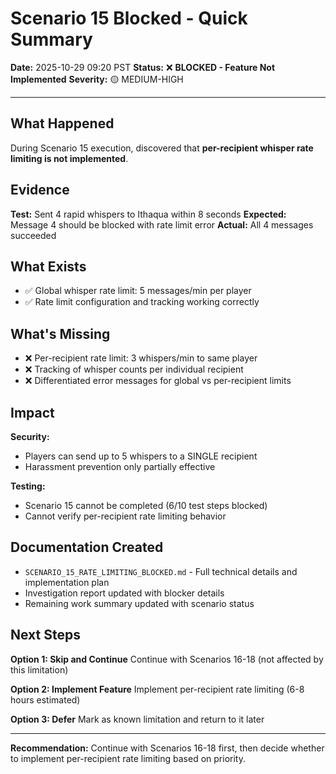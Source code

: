 # Scenario 15 Blocked - Quick Summary

**Date:** 2025-10-29 09:20 PST
**Status:** ❌ **BLOCKED - Feature Not Implemented**
**Severity:** 🟡 MEDIUM-HIGH

---

## What Happened

During Scenario 15 execution, discovered that **per-recipient whisper rate limiting is not implemented**.

## Evidence

**Test:** Sent 4 rapid whispers to Ithaqua within 8 seconds
**Expected:** Message 4 should be blocked with rate limit error
**Actual:** All 4 messages succeeded

## What Exists

- ✅ Global whisper rate limit: 5 messages/min per player
- ✅ Rate limit configuration and tracking working correctly

## What's Missing

- ❌ Per-recipient rate limit: 3 whispers/min to same player
- ❌ Tracking of whisper counts per individual recipient
- ❌ Differentiated error messages for global vs per-recipient limits

## Impact

**Security:**

- Players can send up to 5 whispers to a SINGLE recipient
- Harassment prevention only partially effective

**Testing:**

- Scenario 15 cannot be completed (6/10 test steps blocked)
- Cannot verify per-recipient rate limiting behavior

## Documentation Created

- `SCENARIO_15_RATE_LIMITING_BLOCKED.md` - Full technical details and implementation plan
- Investigation report updated with blocker details
- Remaining work summary updated with scenario status

## Next Steps

**Option 1: Skip and Continue**
Continue with Scenarios 16-18 (not affected by this limitation)

**Option 2: Implement Feature**
Implement per-recipient rate limiting (6-8 hours estimated)

**Option 3: Defer**
Mark as known limitation and return to it later

---

**Recommendation:** Continue with Scenarios 16-18 first, then decide whether to implement per-recipient rate limiting based on priority.
